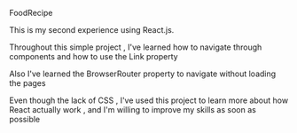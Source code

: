 FoodRecipe

This is my second experience using React.js.

Throughout this simple project , I've learned how to navigate through components and how to use the Link property

Also I've learned the BrowserRouter property to navigate without loading the pages

Even though the lack of CSS , I've used this project to learn more about how React actually work , and I'm willing to improve my skills as soon as possible